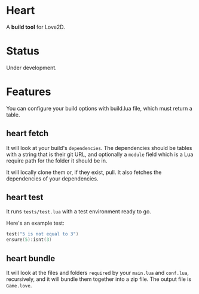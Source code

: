 # Heart

A **build tool** for Love2D.

# Status

Under development.

# Features

You can configure your build options with build.lua file, which must return a table.

## heart fetch

It will look at your build's `dependencies`. The dependencies should be tables with a string that is their git URL, and optionally a `module` field
which is a Lua require path for the folder it should be in.

It will locally clone them or, if they exist, pull. It also fetches the dependencies of your dependencies.

## heart test

It runs `tests/test.lua` with a test environment ready to go.

Here's an example test:
```lua
test("5 is not equal to 3")
ensure(5):isnt(3)
```

## heart bundle

It will look at the files and folders `require`d by your `main.lua` and `conf.lua`, recursively, and it will bundle them together into a zip file.
The output file is `Game.love`.
